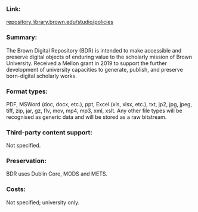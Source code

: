 ### Link: 
[repository.library.brown.edu/studio/policies](https://repository.library.brown.edu/studio/policies/) 

### Summary: 
The Brown Digital Repository (BDR) is intended to make accessible and preserve digital objects of enduring value to the scholarly mission of Brown University. Received a Mellon grant in 2019 to support the further development of university capacities to generate, publish, and preserve born-digital scholarly works.

### Format types: 
PDF, MSWord (doc, docx, etc.), ppt, Excel (xls, xlsx, etc.), txt, jp2, jpg, jpeg, tiff, zip, jar, gz, flv, mov, mp4, mp3, xml, xslt. Any other file types will be recognised as generic data and will be stored as a raw bitstream.

### Third-party content support: 
Not specified.

### Preservation: 
BDR uses Dublin Core, MODS and METS.

### Costs: 
Not specified; university only. 
